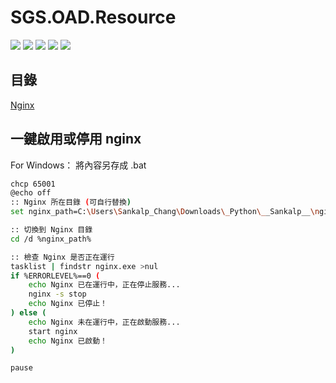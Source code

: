 # SGS.OAD.Resource

![](https://img.shields.io/badge/Tool-Resource-orange)
![](https://img.shields.io/badge/Nginx-111?logo=nginx)
![](https://img.shields.io/badge/Mermaid-555?logo=mermaid)
![](https://img.shields.io/badge/Shields.io-555?logo=shieldsdotio)
![](https://img.shields.io/badge/Markdown-555?logo=markdown)

## 目錄

[Nginx](#一鍵啟用或停用-nginx)  

## 一鍵啟用或停用 nginx

For Windows：
將內容另存成 .bat
```bash
chcp 65001
@echo off
:: Nginx 所在目錄 (可自行替換)
set nginx_path=C:\Users\Sankalp_Chang\Downloads\_Python\__Sankalp__\nginx

:: 切換到 Nginx 目錄
cd /d %nginx_path%

:: 檢查 Nginx 是否正在運行
tasklist | findstr nginx.exe >nul
if %ERRORLEVEL%==0 (
    echo Nginx 已在運行中，正在停止服務...
    nginx -s stop
    echo Nginx 已停止！
) else (
    echo Nginx 未在運行中，正在啟動服務...
    start nginx
    echo Nginx 已啟動！
)

pause
```